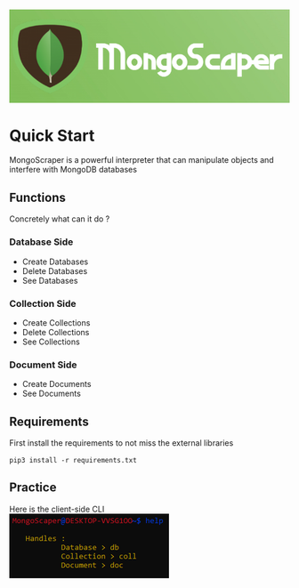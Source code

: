 <br><img src=/img/mongoscaper.png><br>
# Quick Start
MongoScraper is a powerful interpreter that can manipulate objects and interfere with MongoDB databases
## Functions
Concretely what can it do ?
### Database Side
* Create Databases
* Delete Databases
* See Databases
### Collection Side
* Create Collections
* Delete Collections 
* See Collections 
### Document Side
* Create Documents
* See Documents
## Requirements
First install the requirements to not miss the external libraries 
```python3
pip3 install -r requirements.txt
```
## Practice
Here is the client-side CLI
<br><img src=/img/cli.png><br>
